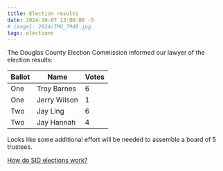 ```yaml
---
title: Election results
date: 2024-10-07 12:00:00 -5
# image1: 2024/IMG_7940.jpg
tags: elections
---
```


The Douglas County Election Commission informed our lawyer of the election results:
<!-- excerpt -->

|Ballot|Name|Votes|
|---|---|---|
|One|Troy Barnes|6|
|One|Jerry Wilson|1|
|Two|Jay Ling|6|
|Two|Jay Hannah|4|

Looks like some additional effort will be needed to assemble a board of 5 trustees.

[How do SID elections work?](/about/#elections)
